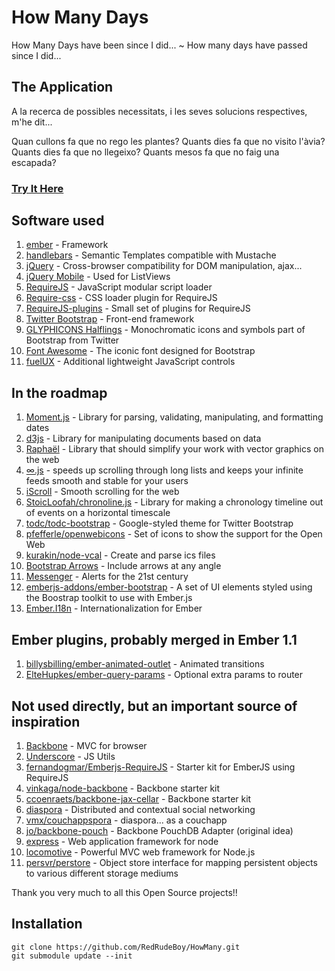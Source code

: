 # How Many Days #
How Many Days have been since I did... ~ How many days have passed since I did...

## The Application ##
A la recerca de possibles necessitats,
 i les seves solucions respectives, m'he dit...

Quan cullons fa que no rego les plantes?
Quants dies fa que no visito l'àvia?
Quants dies fa que no llegeixo?
Quants mesos fa que no faig una escapada?

### [Try It Here](http://www.jamaicaska.es/HowMany) ###

## Software used ##
1. [ember](http://emberjs.com/) - Framework
2. [handlebars](http://handlebarsjs.com/) - Semantic Templates compatible with Mustache
3. [jQuery](http://jquery.com/) - Cross-browser compatibility for DOM manipulation, ajax...
4. [jQuery Mobile](http://jquerymobile.com/) - Used for ListViews
5. [RequireJS](http://requirejs.org/) - JavaScript modular script loader
6. [Require-css](https://github.com/guybedford/require-css) - CSS loader plugin for RequireJS
7. [RequireJS-plugins](https://github.com/millermedeiros/requirejs-plugins) - Small set of plugins for RequireJS
8. [Twitter Bootstrap](http://getbootstrap.com/2.3.2/) - Front-end framework
9. [GLYPHICONS Halflings](http://glyphicons.com/) - Monochromatic icons and symbols part of Bootstrap from Twitter
10. [Font Awesome](http://fortawesome.github.io/Font-Awesome/) - The iconic font designed for Bootstrap
11. [fuelUX](http://exacttarget.github.io/fuelux) - Additional lightweight JavaScript controls

## In the roadmap ##
1. [Moment.js](http://momentjs.com/) - Library for parsing, validating, manipulating, and formatting dates
2. [d3js](http://d3js.org/) - Library for manipulating documents based on data
3. [Raphaël](http://raphaeljs.com/) - Library that should simplify your work with vector graphics on the web
4. [∞.js](http://airbnb.github.io/infinity/) -  speeds up scrolling through long lists and keeps your infinite feeds smooth and stable for your users
5. [iScroll](http://cubiq.org/) - Smooth scrolling for the web
6. [StoicLoofah/chronoline.js](https://github.com/StoicLoofah/chronoline.js) - Library for making a chronology timeline out of events on a horizontal timescale
7. [todc/todc-bootstrap](https://github.com/todc/todc-bootstrap) - Google-styled theme for Twitter Bootstrap
8. [pfefferle/openwebicons](https://github.com/pfefferle/openwebicons) - Set of icons to show the support for the Open Web
9. [kurakin/node-vcal](https://github.com/kurakin/node-vcal) - Create and parse ics files
10. [Bootstrap Arrows](http://bootstrap-arrows.iarfhlaith.com/) - Include arrows at any angle
11. [Messenger](http://github.hubspot.com/messenger/) - Alerts for the 21st century
12. [emberjs-addons/ember-bootstrap](https://github.com/emberjs-addons/ember-bootstrap) - A set of UI elements styled using the Boostrap toolkit to use with Ember.js
13. [Ember.I18n](https://github.com/jamesarosen/ember-i18n) - Internationalization for Ember
## Ember plugins, probably merged in Ember 1.1 ##
1. [billysbilling/ember-animated-outlet](https://github.com/billysbilling/ember-animated-outlet) - Animated transitions
2. [ElteHupkes/ember-query-params](https://github.com/ElteHupkes/ember-query-params) - Optional extra params to router

## Not used directly, but an important source of inspiration ##
1. [Backbone](https://github.com/documentcloud/backbone) - MVC for browser
2. [Underscore](https://github.com/documentcloud/underscore) - JS Utils
3. [fernandogmar/Emberjs-RequireJS](https://github.com/fernandogmar/Emberjs-RequireJS) - Starter kit for EmberJS using RequireJS
4. [vinkaga/node-backbone](https://github.com/vinkaga/node-backbone) - Backbone starter kit
5. [ccoenraets/backbone-jax-cellar](https://github.com/ccoenraets/backbone-jax-cellar) - Backbone starter kit
6. [diaspora](https://github.com/diaspora/diaspora) - Distributed and contextual social networking
7. [vmx/couchappspora](https://github.com/vmx/couchappspora) - diaspora... as a couchapp
8. [jo/backbone-pouch](https://github.com/jo/backbone-pouch) - Backbone PouchDB Adapter (original idea)
9. [express](http://expressjs.com/) - Web application framework for node
10. [locomotive](http://expressjs.com/) - Powerful MVC web framework for Node.js
11. [persvr/perstore](https://github.com/persvr/perstore) - Object store interface for mapping persistent objects to various different storage mediums

Thank you very much to all this Open Source projects!!

## Installation ##
```
git clone https://github.com/RedRudeBoy/HowMany.git
git submodule update --init
```
